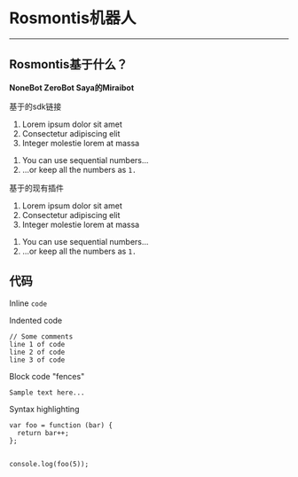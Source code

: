 <h1 id="h1-">Rosmontis机器人</h1>
<hr>
<h2 id="-">Rosmontis基于什么？</h2>
<p><strong>NoneBot ZeroBot Saya的Miraibot</strong></p>
<p>基于的sdk链接</p>
<ol>
<li>Lorem ipsum dolor sit amet</li>
<li>Consectetur adipiscing elit</li>
<li>Integer molestie lorem at massa</li>
</ol>
<ol>
<li>You can use sequential numbers...</li>
<li>...or keep all the numbers as <code>1.</code></li>
</ol>
<p>基于的现有插件</p>
<ol>
<li>Lorem ipsum dolor sit amet</li>
<li>Consectetur adipiscing elit</li>
<li>Integer molestie lorem at massa</li>
</ol>
<ol>
<li>You can use sequential numbers...</li>
<li>...or keep all the numbers as <code>1.</code></li>
</ol>
<h2 id="-">代码</h2>
<p>Inline <code>code</code></p>
<p>Indented code</p>
<pre><code>// Some comments
line 1 of code
line 2 of code
line 3 of code
</code></pre><p>Block code &quot;fences&quot;</p>
<pre><code>Sample text here...
</code></pre><p>Syntax highlighting</p>
<pre><code class="lang-js">var foo = function (bar) {
  return bar++;
};

console.log(foo(5));
</code></pre>
